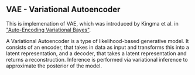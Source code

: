 ## VAE - Variational Autoencoder

This is implemenation of VAE, which was introduced by Kingma et al. in ["Auto-Encoding Variational Bayes"](https://arxiv.org/pdf/1312.6114v10.pdf).

A Variational Autoencoder is a type of likelihood-based generative model. It consists of an encoder,
that takes in data  as input and transforms this into a latent representation, and a decoder, that takes a latent representation and returns a reconstruction.
Inference is performed via variational inference to approximate the posterior of the model.
